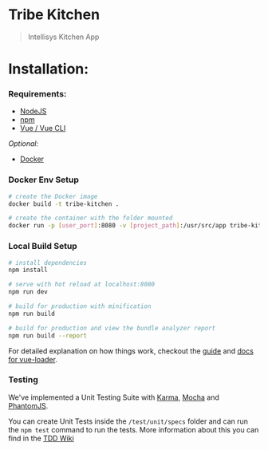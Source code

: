 # Tribe Kitchen
> Intellisys Kitchen App

# Installation:
### Requirements:
* [NodeJS](https://nodejs.org/en/)
* [npm](https://www.npmjs.com/)
* [Vue / Vue CLI](https://vuejs.org/)

_Optional:_
* [Docker](https://www.docker.com/)

### Docker Env Setup
```bash
# create the Docker image
docker build -t tribe-kitchen .

# create the container with the folder mounted
docker run -p [user_port]:8080 -v [project_path]:/usr/src/app tribe-kitchen
```

### Local Build Setup
``` bash
# install dependencies
npm install

# serve with hot reload at localhost:8080
npm run dev

# build for production with minification
npm run build

# build for production and view the bundle analyzer report
npm run build --report
```

For detailed explanation on how things work, checkout the [guide](http://vuejs-templates.github.io/webpack/) and
[docs for vue-loader](http://vuejs.github.io/vue-loader).

### Testing

We've implemented a Unit Testing Suite with [Karma](https://karma-runner.github.io/1.0/index.html),
[Mocha](https://mochajs.org/) and [PhantomJS](http://phantomjs.org/).

You can create Unit Tests inside the `/test/unit/specs` folder and can run the `npm test` command to run the tests.
More information about this you can find in the
[TDD Wiki](https://github.com/intellisys/tribe-kitchen/wiki/Test-Driven-Development-(TDD))
